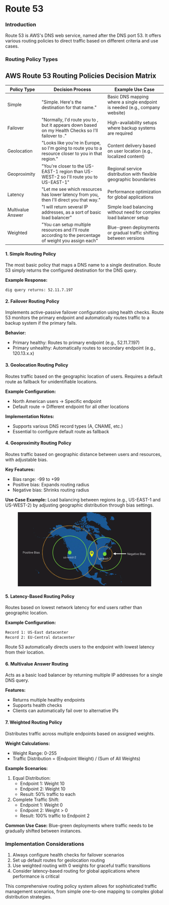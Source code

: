 # Route 53

### Introduction

Route 53 is AWS's DNS web service, named after the DNS port 53. It offers various routing policies to direct traffic based on different criteria and use cases.

### Routing Policy Types

## AWS Route 53 Routing Policies Decision Matrix

| Policy Type       | Decision Process                                                                                        | Example Use Case                                                            |
| ----------------- | ------------------------------------------------------------------------------------------------------- | --------------------------------------------------------------------------- |
| Simple            | "Simple. Here's the destination for that name."                                                         | Basic DNS mapping where a single endpoint is needed (e.g., company website) |
| Failover          | "Normally, I'd route you to , but it appears down based on my Health Checks so I'll failover to ."      | High-availability setups where backup systems are required                  |
| Geolocation       | "Looks like you're in Europe, so I'm going to route you to a resource closer to you in that region."    | Content delivery based on user location (e.g., localized content)           |
| Geoproximity      | "You're closer to the US-EAST-1 region than US-WEST-2 so I'll route you to US-EAST-1"                   | Regional service distribution with flexible geographic boundaries           |
| Latency           | "Let me see which resources has lower latency from you, then I'll direct you that way."                 | Performance optimization for global applications                            |
| Multivalue Answer | "I will return several IP addresses, as a sort of basic load balancer"                                  | Simple load balancing without need for complex load balancer setup          |
| Weighted          | "You can setup multiple resources and I'll route according to the percentage of weight you assign each" | Blue-green deployments or gradual traffic shifting between versions         |

#### 1. Simple Routing Policy

The most basic policy that maps a DNS name to a single destination. Route 53 simply returns the configured destination for the DNS query.

**Example Response:**

```
dig query returns: 52.11.7.197
```

#### 2. Failover Routing Policy

Implements active-passive failover configuration using health checks. Route 53 monitors the primary endpoint and automatically routes traffic to a backup system if the primary fails.

**Behavior:**

* Primary healthy: Routes to primary endpoint (e.g., 52.11.7.197)
* Primary unhealthy: Automatically routes to secondary endpoint (e.g., 120.13.x.x)

#### 3. Geolocation Routing Policy

Routes traffic based on the geographic location of users. Requires a default route as fallback for unidentifiable locations.

**Example Configuration:**

* North American users → Specific endpoint
* Default route → Different endpoint for all other locations

**Implementation Notes:**

* Supports various DNS record types (A, CNAME, etc.)
* Essential to configure default route as fallback

#### 4. Geoproximity Routing Policy

Routes traffic based on geographic distance between users and resources, with adjustable bias.

**Key Features:**

* Bias range: -99 to +99
* Positive bias: Expands routing radius
* Negative bias: Shrinks routing radius

**Use Case Example:** Load balancing between regions (e.g., US-EAST-1 and US-WEST-2) by adjusting geographic distribution through bias settings.



<figure><img src="../../../.gitbook/assets/image (121).png" alt=""><figcaption></figcaption></figure>

#### 5. Latency-Based Routing Policy

Routes based on lowest network latency for end users rather than geographic location.

**Example Configuration:**

```
Record 1: US-East datacenter
Record 2: EU-Central datacenter
```

Route 53 automatically directs users to the endpoint with lowest latency from their location.

#### 6. Multivalue Answer Routing

Acts as a basic load balancer by returning multiple IP addresses for a single DNS query.

**Features:**

* Returns multiple healthy endpoints
* Supports health checks
* Clients can automatically fail over to alternative IPs

#### 7. Weighted Routing Policy

Distributes traffic across multiple endpoints based on assigned weights.

**Weight Calculations:**

* Weight Range: 0-255
* Traffic Distribution = (Endpoint Weight) / (Sum of All Weights)

**Example Scenarios:**

1. Equal Distribution:
   * Endpoint 1: Weight 10
   * Endpoint 2: Weight 10
   * Result: 50% traffic to each
2. Complete Traffic Shift:
   * Endpoint 1: Weight 0
   * Endpoint 2: Weight > 0
   * Result: 100% traffic to Endpoint 2

**Common Use Case:** Blue-green deployments where traffic needs to be gradually shifted between instances.

### Implementation Considerations

1. Always configure health checks for failover scenarios
2. Set up default routes for geolocation routing
3. Use weighted routing with 0 weights for graceful traffic transitions
4. Consider latency-based routing for global applications where performance is critical

This comprehensive routing policy system allows for sophisticated traffic management scenarios, from simple one-to-one mapping to complex global distribution strategies.
